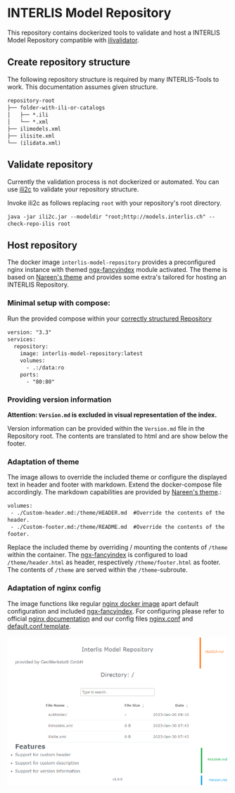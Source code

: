 # INTERLIS Model Repository
This repository contains dockerized tools to validate and host a INTERLIS Model Repository compatible with [ilivalidator](https://github.com/claeis/ilivalidator).

## Create repository structure
The following repository structure is required by many INTERLIS-Tools to work. This documentation assumes given structure.
```
repository-root
├── folder-with-ili-or-catalogs
│   ├── *.ili
│   └── *.xml
├── ilimodels.xml
├── ilisite.xml
└── (ilidata.xml)
```

## Validate repository
Currently the validation process is not dockerized or automated. You can use [ili2c](https://www.interlis.ch/downloads/ili2c) to validate your repository structure.

Invoke ili2c as follows replacing `root` with your repository's root directory.

```
java -jar ili2c.jar --modeldir "root;http://models.interlis.ch" --check-repo-ilis root
```

## Host repository
The docker image `interlis-model-repository` provides a preconfigured nginx instance with themed [ngx-fancyindex](https://github.com/aperezdc/ngx-fancyindex) module activated. The theme is based on [Nareen's theme](https://github.com/Naereen/Nginx-Fancyindex-Theme) and provides some extra's tailored for hosting an INTERLIS Repository.

### Minimal setup with compose:
Run the provided compose within your [correctly structured Repository](#create-repository-structure)
```
version: "3.3"
services:
  repository:
    image: interlis-model-repository:latest
    volumes:
      - .:/data:ro
    ports:
      - "80:80"
```
### Providing version information
__Attention: `Version.md` is excluded in visual representation of the index.__ 

Version information can be provided within the `Version.md` file in the Repository root. The contents are translated to html and are show below the footer. 

### Adaptation of theme
The image allows to override the included theme or configure the displayed text in header and footer with markdown. Extend the docker-compose file accordingly. The markdown capabilities are provided by [Nareen's theme](https://github.com/Naereen/Nginx-Fancyindex-Theme).:
```
volumes:
 - ./Custom-header.md:/theme/HEADER.md  #Override the contents of the header.
 - ./Custom-footer.md:/theme/README.md  #Override the contents of the footer.
```

Replace the included theme by overriding / mounting the contents of `/theme` within the container. The [ngx-fancyindex](https://github.com/aperezdc/ngx-fancyindex) is configured to load `/theme/header.html` as header, respectively `/theme/footer.html` as footer. The contents of `/theme` are served within the `/theme`-subroute.

### Adaptation of nginx config
The image functions like regular [nginx docker image](https://hub.docker.com/_/nginx) apart default configuration and included [ngx-fancyindex](https://github.com/aperezdc/ngx-fancyindex). For configuring please refer to official [nginx documentation](http://nginx.org/en/docs/) and our config files [nginx.conf](./repository/nginx.conf) and [default.conf.template](./repository/default.conf.template).

![Screenshot Repository](./repository/repository-screenshot.png)






